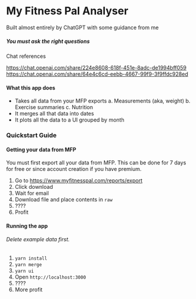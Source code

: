 # My Fitness Pal Analyser

Built almost entirely by ChatGPT with some guidance from me

##### You must ask the right questions

Chat references

https://chat.openai.com/share/224e8608-618f-451e-8adc-de1994bff059
https://chat.openai.com/share/64e4c6cd-eebb-4667-99f9-3f9ffdc928ed

#### What this app does

- Takes all data from your MFP exports
a. Measurements (aka, weight)
b. Exercise summaries
c. Nutrition
- It merges all that data into dates
- It plots all the data to a UI grouped by month

### Quickstart Guide

#### Getting your data from MFP

You must first export all your data from MFP. This can be done for 7 days for free or since account creation if you have premium.

1. Go to https://www.myfitnesspal.com/reports/export
2. Click download
3. Wait for email
4. Download file and place contents in `raw`
5. ????
6. Profit

#### Running the app

###### Delete example data first.

1. `yarn install`
2. `yarn merge`
3. `yarn ui`
4. Open `http://localhost:3000`
5. ????
6. More profit
